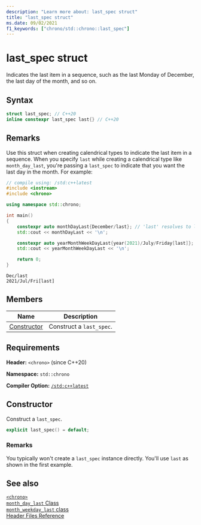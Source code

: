 ```yaml
---
description: "Learn more about: last_spec struct"
title: "last_spec struct"
ms.date: 09/02/2021
f1_keywords: ["chrono/std::chrono::last_spec"]
---
```


# last_spec struct

Indicates the last item in a sequence, such as the last Monday of December, the last day of the month, and so on.

## Syntax

```cpp
struct last_spec; // C++20
inline constexpr last_spec last{} // C++20
```

## Remarks

Use this struct when creating calendrical types to indicate the last item in a sequence. When you specify `last` while creating a calendrical type like `month_day_last`, you're passing a `last_spec` to indicate that you want the last day in the month. For example:

```cpp
// compile using: /std:c++latest
#include <iostream>
#include <chrono>

using namespace std::chrono;

int main()
{
    constexpr auto monthDayLast{December/last}; // 'last' resolves to last_spec
    std::cout << monthDayLast << '\n';

    constexpr auto yearMonthWeekDayLast{year(2021)/July/Friday[last]}; // 'last' resolves to last_spec
    std::cout << yearMonthWeekDayLast << '\n';

    return 0;
}
```

```output
Dec/last
2021/Jul/Fri[last]
```

## Members

|Name|Description|
|----------|-----------------|
| [Constructor](#lastSpec) | Construct a `last_spec`. |

## Requirements

**Header:** `<chrono>` (since C++20)

**Namespace:** `std::chrono`

**Compiler Option:** [`/std:c++latest`](../build/reference/std-specify-language-standard-version.md)

## <a name="lastSpec"></a> Constructor

Construct a `last_spec`.

```cpp
explicit last_spec() = default;
```

### Remarks

You typically won't create a `last_spec` instance directly. You'll use `last` as shown in the first example.  

## See also

[`<chrono>`](chrono.md)\
[`month_day_last` Class](month-day-last-class.md)\
[`month_weekday_last` class](month-weekday-last-class.md)\
[Header Files Reference](cpp-standard-library-header-files.md)
